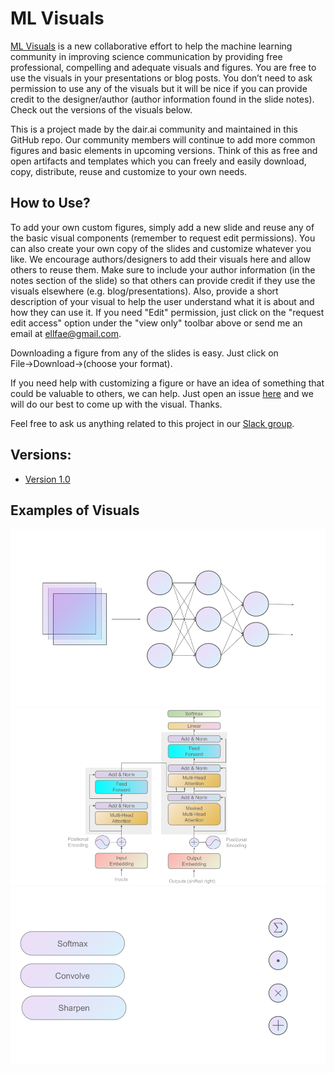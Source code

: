 # ML Visuals

[ML Visuals](https://docs.google.com/presentation/d/11mR1nkIR9fbHegFkcFq8z9oDQ5sjv8E3JJp1LfLGKuk/edit?usp=sharing) is a new collaborative effort to help the machine learning community in improving science communication by providing free professional, compelling and adequate visuals and figures. You are free to use the visuals in your presentations or blog posts. You don’t need to ask permission to use any of the visuals but it will be nice if you can provide credit to the designer/author (author information found in the slide notes). Check out the versions of the visuals below. 

This is a project made by the dair.ai community and maintained in this GitHub repo. Our community members will continue to add more common figures and basic elements in upcoming versions. Think of this as free and open artifacts and templates which you can freely and easily download, copy, distribute, reuse and customize to your own needs.

## How to Use?

To add your own custom figures, simply add a new slide and reuse any of the basic visual components (remember to request edit permissions). You can also create your own copy of the slides and customize whatever you like. We encourage authors/designers to add their visuals here and allow others to reuse them. Make sure to include your author information (in the notes section of the slide) so that others can provide credit if they use the visuals elsewhere (e.g. blog/presentations). Also, provide a short description of your visual to help the user understand what it is about and how they can use it. If you need "Edit" permission, just click on the "request edit access" option under the "view only" toolbar above or send me an email at ellfae@gmail.com.

Downloading a figure from any of the slides is easy. Just click on File→Download→(choose your format).

If you need help with customizing a figure or have an idea of something that could be valuable to others, we can help. Just open an issue [here](https://github.com/dair-ai/ml-visuals/issues/new) and we will do our best to come up with the visual. Thanks.

Feel free to ask us anything related to this project in our [Slack group](https://join.slack.com/t/dairai/shared_invite/zt-dv2dwzj7-F9HT047jIGkunNKv88lQ~g).

## Versions:
- [Version 1.0](https://join.slack.com/t/dairai/shared_invite/zt-dv2dwzj7-F9HT047jIGkunNKv88lQ~g)

## Examples of Visuals
![](1.png)
![](2.png)
![](3.png)
